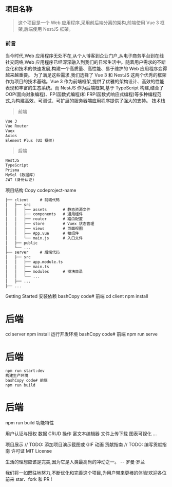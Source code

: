 ## 项目名称

> 这个项目是一个 Web 应用程序,采用前后端分离的架构,前端使用 Vue 3 框架,后端使用 NestJS 框架。

### 前言

当今时代,Web 应用程序无处不在,从个人博客到企业门户,从电子商务平台到在线社交网络,Web 应用程序已经深深融入到我们的日常生活中。随着用户需求的不断变化和技术的快速发展,构建一个高质量、高性能、易于维护的 Web 应用程序变得越来越重要。
为了满足这些需求,我们选择了 Vue 3 和 NestJS 这两个优秀的框架作为项目的技术基础。Vue 3 作为前端框架,提供了优雅的架构设计、高效的性能表现和丰富的生态系统。而 NestJS 作为后端框架,基于 TypeScript 构建,结合了 OOP(面向对象编程)、FP(函数式编程)和 FRP(函数式响应式编程)等多种编程范式,为构建高效、可测试、可扩展的服务器端应用程序提供了强大的支持。
技术栈

> 前端

```txt
Vue 3
Vue Router
Vuex
Axios
Element Plus (UI 框架)
```

> 后端

```txt
NestJS
TypeScript
Prisma
MySql (数据库)
JWT (身份认证)
```

项目结构
Copy codeproject-name

```txt
├── client     # 前端代码
│   ├── src
│   │   ├── assets       # 静态资源文件
│   │   ├── components   # 通用组件
│   │   ├── router       # 路由配置
│   │   ├── store        # Vuex 状态管理
│   │   ├── views        # 页面视图
│   │   ├── App.vue      # 根组件
│   │   └── main.js      # 入口文件
│   ├── public
│   └── ...
├── server     # 后端代码
│   ├── src
│   │   ├── app.module.ts
│   │   ├── main.ts
│   │   ├── modules      # 模块目录
│   │   └── ...
│   ├── ...
├── ...
```

Getting Started
安装依赖
bashCopy code# 前端
cd client
npm install

# 后端

cd server
npm install
运行开发环境
bashCopy code# 前端
npm run serve

# 后端

```bash
npm run start:dev
构建生产环境
bashCopy code# 前端
npm run build
```

# 后端

npm run build
功能特性

用户认证与授权
数据 CRUD 操作
富文本编辑器
文件上传下载
图表可视化
...

项目展示
// TODO: 添加项目演示截图或 GIF 动画
贡献指南
// TODO: 编写贡献指南
许可证
MIT License

生活的理想应该是完美,因为它是人类最高尚的冲动之一。 -- 罗曼·罗兰

我们将一如既往地努力,不断优化和完善这个项目,为用户带来更棒的体验!欢迎各位前来 star、fork 和 PR !
